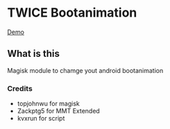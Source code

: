 # TWICE Bootanimation
[Demo](https://t.me/MrMiss_Repo/45)

## What is this
Magisk module to chamge yout android bootanimation

### Credits
- topjohnwu for magisk
- Zackptg5 for MMT Extended
- kvxrun for script  